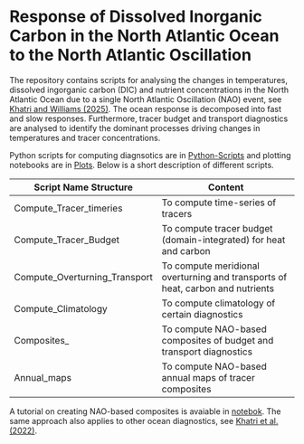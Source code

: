 # Response of Dissolved Inorganic Carbon in the North Atlantic Ocean to the North Atlantic Oscillation

The repository contains scripts for analysing the changes in temperatures, dissolved ingorganic carbon (DIC) and nutrient concentrations in the North Atlantic Ocean due to a single North Atlantic Oscillation (NAO) event, see [Khatri and Williams (2025)](https://doi.org/10.22541/essoar.173884326.61031637/v1). The ocean response is decomposed into fast and slow responses. Furthermore, tracer budget and transport diagnostics are analysed to identify the dominant processes driving changes in temperatures and tracer concentrations.     

Python scripts for computing diagnsotics are in [Python-Scripts](./Python-Scripts) and plotting notebooks are in [Plots](./Plots). Below is a short description of different scripts.

| Script Name Structure | Content |
| --- | --- | 
| Compute_Tracer_timeries | To compute time-series of tracers |
| Compute_Tracer_Budget | To compute tracer budget (domain-integrated) for heat and carbon |
| Compute_Overturning_Transport | To compute meridional overturning and transports of heat, carbon and nutrients |
| Compute_Climatology | To compute climatology of certain diagnostics |
| Composites_ | To compute NAO-based composites of budget and transport diagnostics | 
| Annual_maps | To compute NAO-based annual maps of tracer composites |

A tutorial on creating NAO-based composites is avaiable in [notebok](https://github.com/hmkhatri/Ocean-Memory-Atlantic-GRL-2024/blob/main/Tutorials/NAO-SST-Composite.ipynb). The same approach also applies to other ocean diagnostics, see [Khatri et al. (2022)](https://doi.org/10.1029/2022GL101480).
